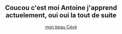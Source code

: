 <div align="center">
<h2> Coucou c'est moi Antoine j'apprend actuelement, oui oui la tout de suite
  </h2>
  </div>
 <div align="center"> 
  
 [mon beau Cévé](https://github.com/AntoineLevesquePortfolio/AntoineLevesquePortfolio/blob/main/cv.pdf)
 
  </div>
<!--
**AntoineLevesquePortfolio/AntoineLevesquePortfolio** is a ✨ _special_ ✨ repository because its `README.md` (this file) appears on your GitHub profile.

Here are some ideas to get you started:

- 🔭 I’m currently working on ...
- 🌱 I’m currently learning ...
- 👯 I’m looking to collaborate on ...
- 🤔 I’m looking for help with ...
- 💬 Ask me about ...
- 📫 How to reach me: ...
- 😄 Pronouns: ...
- ⚡ Fun fact: ...
-->
